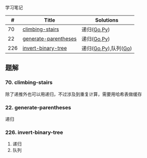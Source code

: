 学习笔记

|#|Title|Solutions|
|---|---|------|
|70|[climbing-stairs](https://leetcode-cn.com/problems/climbing-stairs) | 递归([Go](70/climbing_stairs.go),[Py](70/climbing_stairs.py))|
|22|[generate-parentheses](https://leetcode-cn.com/problems/generate-parentheses) | 递归([Go](22/generate_parentheses.go),[Py](22/generate_parentheses.py))|
|226|[invert-binary-tree](https://leetcode-cn.com/problems/invert-binary-tree) | 递归([Go](226/invert_binary_tree.go),[Py](226/invert_binary_tree.go)),队列([Go](226/invert_binary_tree2.go))|


## 题解

### 70. climbing-stairs

除了递推外也可以用递归，不过涉及到重复计算，需要用哈希表做缓存

### 22. generate-parentheses

递归

### 226. invert-binary-tree

1. 递归
2. 队列